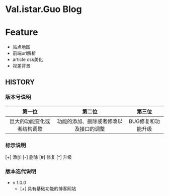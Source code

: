 # Val.istar.Guo Blog


# Feature

* 站点地图
* 前端url解析
* article css美化
* 视差背景

## HISTORY

### 版本号说明

|         第一位         |              第二位             |            第三位           |
|:---------------------:|:-----------------------------:|:--------------------------:|
| 巨大的功能变化或者结构调整 | 功能的添加、删除或者修改以及接口的调整 |       BUG修复和功能升级       |

### 标示说明

[+] 添加  [-] 删除  [#] 修复  [^] 升级

### 版本迭代说明

* v 1.0.0
    * [+] 具有基础功能的博客网站
